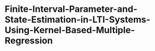 # Finite-Interval-Parameter-and-State-Estimation-in-LTI-Systems-Using-Kernel-Based-Multiple-Regression